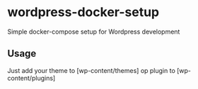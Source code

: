 # wordpress-docker-setup
Simple docker-compose setup for Wordpress development

## Usage 
Just add your theme to [wp-content/themes]
op plugin to [wp-content/plugins]